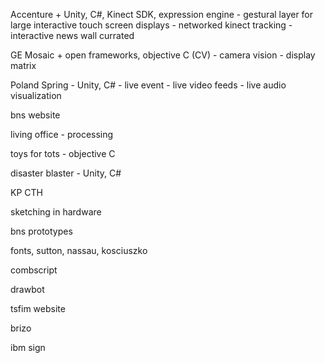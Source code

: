 Accenture
	+ Unity, C#, Kinect SDK, expression engine
	- gestural layer for large interactive touch screen displays
	- networked kinect tracking
	- interactive news wall currated


GE Mosaic
	+ open frameworks, objective C (CV)
	- camera vision
	- display matrix

Poland Spring
	- Unity, C#
	- live event
	- live video feeds
	- live audio visualization


bns website


living office
	- processing


toys for tots
	- objective C



disaster blaster
	- Unity, C#


KP CTH


sketching in hardware


bns prototypes


fonts, sutton, nassau, kosciuszko


combscript


drawbot


tsfim website

brizo

ibm sign


